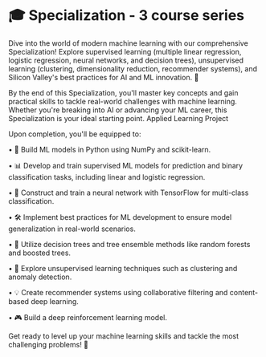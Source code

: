 # 🎓 Specialization - 3 course series

Dive into the world of modern machine learning with our comprehensive Specialization! Explore supervised learning (multiple linear regression, logistic regression, neural networks, and decision trees), unsupervised learning (clustering, dimensionality reduction, recommender systems), and Silicon Valley's best practices for AI and ML innovation. 🚀

By the end of this Specialization, you'll master key concepts and gain practical skills to tackle real-world challenges with machine learning. Whether you're breaking into AI or advancing your ML career, this Specialization is your ideal starting point.
Applied Learning Project

Upon completion, you'll be equipped to:

• 🐍 Build ML models in Python using NumPy and scikit-learn.

• 📊 Develop and train supervised ML models for prediction and binary classification tasks, including linear and logistic regression.

• 🧠 Construct and train a neural network with TensorFlow for multi-class classification.

• 🛠️ Implement best practices for ML development to ensure model generalization in real-world scenarios.

• 🌳 Utilize decision trees and tree ensemble methods like random forests and boosted trees.

• 🤖 Explore unsupervised learning techniques such as clustering and anomaly detection.

• 💡 Create recommender systems using collaborative filtering and content-based deep learning.

• 🎮 Build a deep reinforcement learning model.

Get ready to level up your machine learning skills and tackle the most challenging problems! 💪
